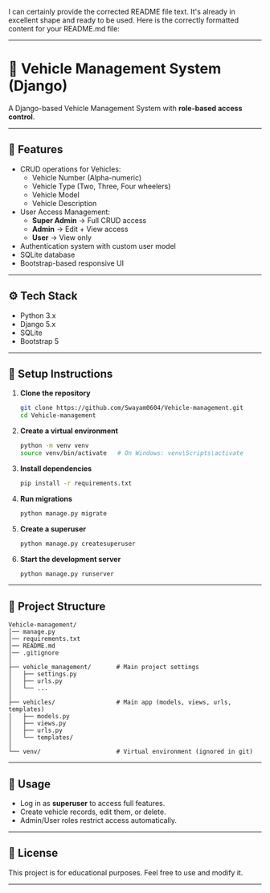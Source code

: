 I can certainly provide the corrected README file text. It's already in excellent shape and ready to be used. Here is the correctly formatted content for your README.md file:

-----

# 🚗 Vehicle Management System (Django)

A Django-based Vehicle Management System with **role-based access control**.

-----

## 🔹 Features

  - CRUD operations for Vehicles:
      - Vehicle Number (Alpha-numeric)
      - Vehicle Type (Two, Three, Four wheelers)
      - Vehicle Model
      - Vehicle Description
  - User Access Management:
      - **Super Admin** → Full CRUD access
      - **Admin** → Edit + View access
      - **User** → View only
  - Authentication system with custom user model
  - SQLite database
  - Bootstrap-based responsive UI

-----

## ⚙️ Tech Stack

  - Python 3.x
  - Django 5.x
  - SQLite
  - Bootstrap 5

-----

## 🚀 Setup Instructions

1.  **Clone the repository**

    ```bash
    git clone https://github.com/Swayam0604/Vehicle-management.git
    cd Vehicle-management
    ```

2.  **Create a virtual environment**

    ```bash
    python -m venv venv
    source venv/bin/activate   # On Windows: venv\Scripts\activate
    ```

3.  **Install dependencies**

    ```bash
    pip install -r requirements.txt
    ```

4.  **Run migrations**

    ```bash
    python manage.py migrate
    ```

5.  **Create a superuser**

    ```bash
    python manage.py createsuperuser
    ```

6.  **Start the development server**

    ```bash
    python manage.py runserver
    ```

-----

## 📂 Project Structure

```
Vehicle-management/
│── manage.py
│── requirements.txt
│── README.md
│── .gitignore
│
├── vehicle_management/       # Main project settings
│   ├── settings.py
│   ├── urls.py
│   └── ...
│
├── vehicles/                 # Main app (models, views, urls, templates)
│   ├── models.py
│   ├── views.py
│   ├── urls.py
│   └── templates/
│
└── venv/                     # Virtual environment (ignored in git)
```

-----

## 📖 Usage

  * Log in as **superuser** to access full features.
  * Create vehicle records, edit them, or delete.
  * Admin/User roles restrict access automatically.

-----

## 📜 License

This project is for educational purposes.
Feel free to use and modify it.

-----
